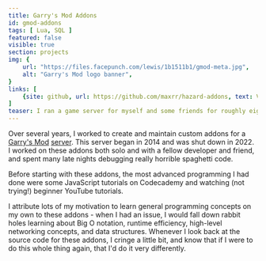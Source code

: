 ```yaml
---
title: Garry's Mod Addons
id: gmod-addons
tags: [ Lua, SQL ]
featured: false
visible: true
section: projects
img: {
    url: "https://files.facepunch.com/lewis/1b1511b1/gmod-meta.jpg",
    alt: "Garry's Mod logo banner",
}
links: [
    {site: github, url: https://github.com/maxrr/hazard-addons, text: View on Github }
]
teaser: I ran a game server for myself and some friends for roughly eight years. In my time, I used YouTube tutorials to learn Lua and build what I wanted to see.
---
```


Over several years, I worked to create and maintain custom addons for a [Garry's Mod](https://en.wikipedia.org/wiki/Garry%27s_Mod) [server](https://hgaming.net/). This server began in 2014 and was shut down in 2022. I worked on these addons both solo and with a fellow developer and friend, and spent many late nights debugging really horrible spaghetti code.

Before starting with these addons, the most advanced programming I had done were some JavaScript tutorials on Codecademy and watching (not trying!) beginner YouTube tutorials.

I attribute lots of my motivation to learn general programming concepts on my own to these addons - when I had an issue, I would fall down rabbit holes learning about Big O notation, runtime efficiency, high-level networking concepts, and data structures. Whenever I look back at the source code for these addons, I cringe a little bit, and know that if I were to do this whole thing again, that I'd do it very differently.

